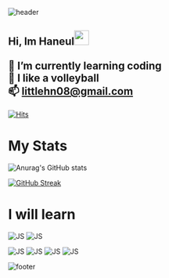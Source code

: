 ![header](https://capsule-render.vercel.app/api?type=waving&height=300&color=gradient&text=Haneul&section=header&desc=github)

## Hi, Im Haneul</a><img src="https://media.giphy.com/media/WUlplcMpOCEmTGBtBW/giphy.gif" width="30">  <br> <br> 🔭 I’m currently learning coding <br> 🏐 I like a volleyball<br>📫 littlehn08@gmail.com
[![Hits](https://hits.seeyoufarm.com/api/count/incr/badge.svg?url=https%3A%2F%2Fgithub.com%2Fhaneul2008%2Fhit-counter&count_bg=%23CEE5BD&title_bg=%23668BBC&icon=waze.svg&icon_color=%23E7E7E7&title=hits&edge_flat=false)](https://hits.seeyoufarm.com)


# My Stats

![Anurag's GitHub stats](https://github-readme-stats.vercel.app/api?username=haneul2008&show_icons=true&theme=radical)

[![GitHub Streak](https://streak-stats.demolab.com?user=haneul2008&theme=radical&hide_border=%EA%B1%B0%EC%A7%93&date_format=%5BY.%5Dn.j&card_width=468)](https://git.io/streak-stats)


# I will learn

![JS](https://img.shields.io/badge/JavaScript-F7DF1E?style=for-the-badge&logo=JavaScript&logoColor=white)
![JS](https://img.shields.io/badge/Python-3776AB?style=for-the-badge&logo=python&logoColor=white)

![JS](https://img.shields.io/badge/C-00599C?style=for-the-badge&logo=c&logoColor=white)
![JS](https://img.shields.io/badge/C%2B%2B-00599C?style=for-the-badge&logo=c%2B%2B&logoColor=white)
![JS](https://img.shields.io/badge/C%23-239120?style=for-the-badge&logo=c-sharp&logoColor=white)
![JS](https://img.shields.io/badge/Java-ED8B00?style=for-the-badge&logo=openjdk&logoColor=white)

![footer](https://capsule-render.vercel.app/api?type=waving&height=300&color=gradient&section=footer)

